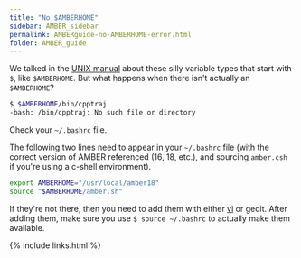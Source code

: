 ```yaml
---
title: "No $AMBERHOME"
sidebar: AMBER_sidebar
permalink: AMBERguide-no-AMBERHOME-error.html
folder: AMBER_guide
---
```


<link rel="stylesheet" href="css/theme-orange.css">

We talked in the [UNIX manual](UNIXguide-environment-variables.html) about
these silly variable types that start with `$`, like `$AMBERHOME`.
But what happens when there isn't actually an `$AMBERHOME`?
```bash
$ $AMBERHOME/bin/cpptraj
-bash: /bin/cpptraj: No such file or directory
```
Check your `~/.bashrc` file.

The following two lines need to appear in your `~/.bashrc` file
(with the correct version of AMBER referenced (16, 18, etc.), and sourcing
`amber.csh` if you're using a c-shell environment).
```bash
export AMBERHOME="/usr/local/amber18"
source "$AMBERHOME/amber.sh"
```

If they're not there, then you need to add them with either
[vi](UNIXguide-vi.html) or gedit.
After adding them, make sure you use  `$ source ~/.bashrc` to actually make
them available.

{% include links.html %}
